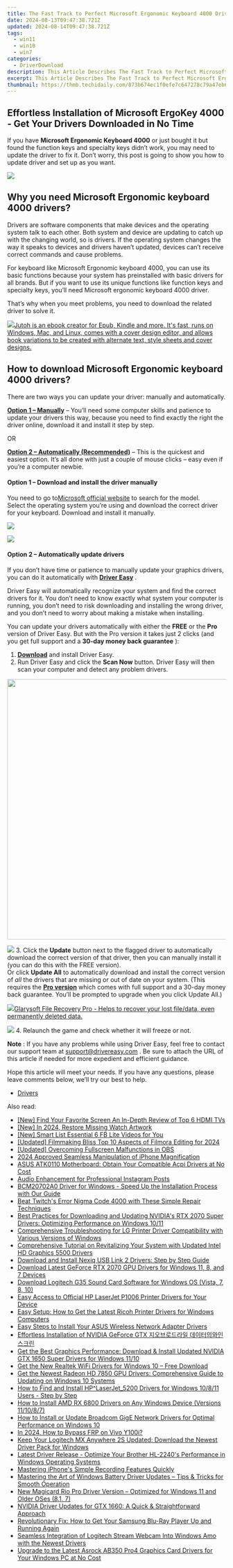 ```yaml
---
title: The Fast Track to Perfect Microsoft Ergonomic Keyboard 4000 Driver Installation
date: 2024-08-13T09:47:38.721Z
updated: 2024-08-14T09:47:38.721Z
tags:
  - win11
  - win10
  - win7
categories:
  - DriverDownload
description: This Article Describes The Fast Track to Perfect Microsoft Ergonomic Keyboard 4000 Driver Installation
excerpt: This Article Describes The Fast Track to Perfect Microsoft Ergonomic Keyboard 4000 Driver Installation
thumbnail: https://thmb.techidaily.com/873b674ec1f0efe7c647278c79a47eb6f488c3e5dcbfa65f7cf3800d934e5b09.jpg
---
```


## Effortless Installation of Microsoft ErgoKey 4000 - Get Your Drivers Downloaded in No Time

If you have **Microsoft Ergonomic Keyboard 4000** or just bought it but found the function keys and specialty keys didn’t work, you may need to update the driver to fix it. Don’t worry, this post is going to show you how to update driver and set up as you want.

<!-- affiliate ads begin -->
<a href="https://secure.2checkout.com/order/checkout.php?PRODS=3546200&QTY=1&AFFILIATE=108875&CART=1"><img src="http://www.binteko.com/sites/default/files/banner01_468x60a.gif" border="0"></a>
<!-- affiliate ads end -->
## Why you need Microsoft Ergonomic keyboard 4000 drivers?

 Drivers are software components that make devices and the operating system talk to each other. Both system and device are updating to catch up with the changing world, so is drivers. If the operating system changes the way it speaks to devices and drivers haven’t updated, devices can’t receive correct commands and cause problems.

 For keyboard like Microsoft Ergonomic keyboard 4000, you can use its basic functions because your system has preinstalled with basic drivers for all brands. But if you want to use its unique functions like function keys and specialty keys, you’ll need Microsoft ergonomic keyboard 4000 driver.

 That’s why when you meet problems, you need to download the related driver to solve it.

<!-- affiliate ads begin -->
<a href="https://secure.2checkout.com/order/checkout.php?PRODS=4694919&QTY=1&AFFILIATE=108875&CART=1"><img src="https://secure.avangate.com/images/merchant/bccefcc1b1eee9eca3ae4f5c1a281482/products/jutoh-logo-1200x1600.jpg" border="0">Jutoh is an ebook creator for Epub, Kindle and more. It's fast, runs on Windows, Mac, and Linux, comes with a cover design editor, and allows book variations to be created with alternate text, style sheets and cover designs. </a>
<!-- affiliate ads end -->
## How to download Microsoft Ergonomic keyboard 4000 drivers?

 There are two ways you can update your driver: manually and automatically.

**[Option 1 – Manually](https://tools.techidaily.com/drivereasy/download/)**  – You’ll need some computer skills and patience to update your drivers this way, because you need to find exactly the right the driver online, download it and install it step by step.

OR

**[Option 2 – Automatically (Recommended)](https://www.drivereasy.com/knowledge/download-microsoft-ergonomic-keyboard-4000-drivers-easily-and-quickly/#op2)**  – This is the quickest and easiest option. It’s all done with just a couple of mouse clicks – easy even if you’re a computer newbie.

#### **Option 1 –** **Download and install the driver manually**

 You need to go to[Microsoft official website](https://www.microsoft.com/accessories/en-ca/d/natural-ergonomic-keyboard-4000) to search for the model.  
 Select the operating system you’re using and download the correct driver for your keyboard. Download and install it manually.

<!-- affiliate ads begin -->
<a href="https://store.iobit.com/order/checkout.php?PRODS=4596923&QTY=1&AFFILIATE=108875&CART=1"><img src="https://secure.avangate.com/images/merchant/184260348236f9554fe9375772ff966e/ascscan_468X60.png" border="0"></a>
<!-- affiliate ads end -->
![](https://images.drivereasy.com/wp-content/uploads/2019/09/4000.jpg)

#### **Option 2 – Automatically update drivers**

 If you don’t have time or patience to manually update your graphics drivers, you can do it automatically with **[Driver Easy](https://tools.techidaily.com/drivereasy/download/)**  .

 Driver Easy will automatically recognize your system and find the correct drivers for it. You don’t need to know exactly what system your computer is running, you don’t need to risk downloading and installing the wrong driver, and you don’t need to worry about making a mistake when installing.

 You can update your drivers automatically with either the **FREE** or the **Pro** version of Driver Easy. But with the Pro version it takes just 2 clicks (and you get full support and a **30-day money back guarantee** ):

1. **[Download](https://tools.techidaily.com/drivereasy/download/)**  and install Driver Easy.
2. Run Driver Easy and click the **Scan Now** button. Driver Easy will then scan your computer and detect any problem drivers.  
<!-- affiliate ads begin -->
<a href="https://appsumo.8odi.net/c/5597632/2068416/7443" target="_top" id="2068416"><img src="//a.impactradius-go.com/display-ad/7443-2068416" border="0" alt="" width="1200" height="600"/></a><img height="0" width="0" src="https://appsumo.8odi.net/i/5597632/2068416/7443" style="position:absolute;visibility:hidden;" border="0" />
<!-- affiliate ads end -->
![](https://images.drivereasy.com/wp-content/uploads/2019/09/amd1-1.jpg)
3. Click the **Update**  button next to the flagged driver to automatically download the correct version of that driver, then you can manually install it (you can do this with the FREE version).  
 Or click **Update All** to automatically download and install the correct version of _all_ the drivers that are missing or out of date on your system. (This requires the **[Pro version](https://tools.techidaily.com/drivereasy/download/)**  which comes with full support and a 30-day money back guarantee. You’ll be prompted to upgrade when you click Update All.)  
<!-- affiliate ads begin -->
<a href="https://order.glarysoft.com/order/checkout.php?PRODS=35408920&QTY=1&AFFILIATE=108875&CART=1"><img src="https://secure.avangate.com/images/merchant/6734fa703f6633ab896eecbdfad8953a/products/FR-200-1.png" border="0">Glarysoft File Recovery Pro - Helps to recover your lost file/data, even permanently deleted data. </a>
<!-- affiliate ads end -->
![](https://images.drivereasy.com/wp-content/uploads/2019/09/400.jpg)
4. Relaunch the game and check whether it will freeze or not.

**Note** : If you have any problems while using Driver Easy, feel free to contact our support team at [support@drivereasy.com](https://tools.techidaily.com/drivereasy/download/) .
 Be sure to attach the URL of this article if needed for more expedient and efficient guidance.

 Hope this article will meet your needs. If you have any questions, please leave comments below, we’ll try our best to help.

* [Drivers](https://tools.techidaily.com/drivereasy/download/)

<ins class="adsbygoogle"
     style="display:block"
     data-ad-format="autorelaxed"
     data-ad-client="ca-pub-7571918770474297"
     data-ad-slot="1223367746"></ins>



<ins class="adsbygoogle"
     style="display:block"
     data-ad-client="ca-pub-7571918770474297"
     data-ad-slot="8358498916"
     data-ad-format="auto"
     data-full-width-responsive="true"></ins>

<span class="atpl-alsoreadstyle">Also read:</span>
<div><ul>
<li><a href="https://some-knowledge.techidaily.com/new-find-your-favorite-screen-an-in-depth-review-of-top-6-hdmi-tvs/"><u>[New] Find Your Favorite Screen  An In-Depth Review of Top 6 HDMI TVs</u></a></li>
<li><a href="https://facebook-video-content.techidaily.com/new-in-2024-restore-missing-watch-artwork/"><u>[New] In 2024, Restore Missing Watch Artwork</u></a></li>
<li><a href="https://facebook-videos.techidaily.com/new-smart-list-essential-6-fb-lite-videos-for-you/"><u>[New] Smart List  Essential 6 FB Lite Videos for You</u></a></li>
<li><a href="https://fox-links.techidaily.com/updated-filmmaking-bliss-top-10-aspects-of-filmora-editing-for-2024/"><u>[Updated] Filmmaking Bliss  Top 10 Aspects of Filmora Editing for 2024</u></a></li>
<li><a href="https://video-screen-grab.techidaily.com/updated-overcoming-fullscreen-malfunctions-in-obs/"><u>[Updated] Overcoming Fullscreen Malfunctions in OBS</u></a></li>
<li><a href="https://fox-links.techidaily.com/2024-approved-seamless-manipulation-of-iphone-magnification/"><u>2024 Approved  Seamless Manipulation of iPhone Magnification</u></a></li>
<li><a href="https://win-amazing.techidaily.com/asus-atk0110-motherboard-obtain-your-compatible-acpi-drivers-at-no-cost/"><u>ASUS ATK0110 Motherboard: Obtain Your Compatible Acpi Drivers at No Cost</u></a></li>
<li><a href="https://instagram-video-files.techidaily.com/audio-enhancement-for-professional-instagram-posts/"><u>Audio Enhancement for Professional Instagram Posts</u></a></li>
<li><a href="https://win-amazing.techidaily.com/bcm20702a0-driver-for-windows-speed-up-the-installation-process-with-our-guide/"><u>BCM20702A0 Driver for Windows - Speed Up the Installation Process with Our Guide</u></a></li>
<li><a href="https://common-error.techidaily.com/beat-twitchs-error-nigma-code-4000-with-these-simple-repair-techniques/"><u>Beat Twitch's Error Nigma Code 4000 with These Simple Repair Techniques</u></a></li>
<li><a href="https://win-amazing.techidaily.com/best-practices-for-downloading-and-updating-nvidias-rtx-2070-super-drivers-optimizing-performance-on-windows-1011/"><u>Best Practices for Downloading and Updating NVIDIA's RTX 2070 Super Drivers: Optimizing Performance on Windows 10/11</u></a></li>
<li><a href="https://win-amazing.techidaily.com/comprehensive-troubleshooting-for-lg-printer-driver-compatibility-with-various-versions-of-windows/"><u>Comprehensive Troubleshooting for LG Printer Driver Compatibility with Various Versions of Windows</u></a></li>
<li><a href="https://win-amazing.techidaily.com/comprehensive-tutorial-on-revitalizing-your-system-with-updated-intel-hd-graphics-5500-drivers/"><u>Comprehensive Tutorial on Revitalizing Your System with Updated Intel HD Graphics 5500 Drivers</u></a></li>
<li><a href="https://win-amazing.techidaily.com/1722972958127-download-and-install-nexiq-usb-link-2-drivers-step-by-step-guide/"><u>Download and Install Nexiq USB Link 2 Drivers: Step by Step Guide</u></a></li>
<li><a href="https://win-amazing.techidaily.com/download-latest-geforce-rtx-2070-gpu-drivers-for-windows-11-8-and-7-devices/"><u>Download Latest GeForce RTX 2070 GPU Drivers for Windows 11, 8, and 7 Devices</u></a></li>
<li><a href="https://win-amazing.techidaily.com/download-logitech-g35-sound-card-software-for-windows-os-vista-7-8-10/"><u>Download Logitech G35 Sound Card Software for Windows OS (Vista, 7, 8, 10)</u></a></li>
<li><a href="https://win-amazing.techidaily.com/easy-access-to-official-hp-laserjet-p1006-printer-drivers-for-your-device/"><u>Easy Access to Official HP LaserJet P1006 Printer Drivers for Your Device</u></a></li>
<li><a href="https://win-amazing.techidaily.com/easy-setup-how-to-get-the-latest-ricoh-printer-drivers-for-windows-computers/"><u>Easy Setup: How to Get the Latest Ricoh Printer Drivers for Windows Computers</u></a></li>
<li><a href="https://win-amazing.techidaily.com/easy-steps-to-install-your-asus-wireless-network-adapter-drivers/"><u>Easy Steps to Install Your ASUS Wireless Network Adapter Drivers</u></a></li>
<li><a href="https://win-amazing.techidaily.com/effortless-installation-of-nvidia-geforce-gtx/"><u>Effortless Installation of NVIDIA GeForce GTX 지오브로드라일 데이터의와인스크린</u></a></li>
<li><a href="https://win-amazing.techidaily.com/get-the-best-graphics-performance-download-and-install-updated-nvidia-gtx-1650-super-drivers-for-windows-1110/"><u>Get the Best Graphics Performance: Download & Install Updated NVIDIA GTX 1650 Super Drivers for Windows 11/10</u></a></li>
<li><a href="https://win-amazing.techidaily.com/get-the-new-realtek-wifi-drivers-for-windows-10-free-download/"><u>Get the New Realtek WiFi Drivers for Windows 10 – Free Download</u></a></li>
<li><a href="https://win-amazing.techidaily.com/get-the-newest-radeon-hd-7850-gpu-drivers-comprehensive-guide-to-updating-on-windows-10-systems/"><u>Get the Newest Radeon HD 7850 GPU Drivers: Comprehensive Guide to Updating on Windows 10 Systems</u></a></li>
<li><a href="https://win-amazing.techidaily.com/how-to-find-and-install-hplaserjet5200-drivers-for-windows-10811-users-step-by-step/"><u>How to Find and Install HP^LaserJet_5200 Drivers for Windows 10/8/11 Users - Step by Step</u></a></li>
<li><a href="https://win-amazing.techidaily.com/how-to-install-amd-rx-6800-drivers-on-any-windows-device-versions-111087/"><u>How to Install AMD RX 6800 Drivers on Any Windows Device (Versions 11/10/8/7)</u></a></li>
<li><a href="https://win-amazing.techidaily.com/how-to-install-or-update-broadcom-gige-network-drivers-for-optimal-performance-on-windows-10/"><u>How to Install or Update Broadcom GigE Network Drivers for Optimal Performance on Windows 10</u></a></li>
<li><a href="https://bypass-frp.techidaily.com/in-2024-how-to-bypass-frp-on-vivo-y100i-by-drfone-android/"><u>In 2024, How to Bypass FRP on Vivo Y100i?</u></a></li>
<li><a href="https://win-amazing.techidaily.com/keep-your-logitech-mx-anywhere-2s-updated-download-the-newest-driver-pack-for-windows/"><u>Keep Your Logitech MX Anywhere 2S Updated: Download the Newest Driver Pack for Windows</u></a></li>
<li><a href="https://win-amazing.techidaily.com/latest-driver-release-optimize-your-brother-hl-2240s-performance-in-windows-operating-systems/"><u>Latest Driver Release - Optimize Your Brother HL-2240's Performance in Windows Operating Systems</u></a></li>
<li><a href="https://remote-screen-capture.techidaily.com/mastering-iphones-simple-recording-features-quickly/"><u>Mastering iPhone's Simple Recording Features Quickly</u></a></li>
<li><a href="https://win-amazing.techidaily.com/mastering-the-art-of-windows-battery-driver-updates-tips-and-tricks-for-smooth-operation/"><u>Mastering the Art of Windows Battery Driver Updates – Tips & Tricks for Smooth Operation</u></a></li>
<li><a href="https://win-amazing.techidaily.com/new-magicard-rio-pro-driver-version-optimized-for-windows-11-and-older-oses-81-7/"><u>New Magicard Rio Pro Driver Version – Optimized for Windows 11 and Older OSes (8.1, 7)</u></a></li>
<li><a href="https://win-amazing.techidaily.com/nvidia-driver-updates-for-gtx-1660-a-quick-and-straightforward-approach/"><u>NVIDIA Driver Updates for GTX 1660: A Quick & Straightforward Approach</u></a></li>
<li><a href="https://win-amazing.techidaily.com/revolutionary-fix-how-to-get-your-samsung-blu-ray-player-up-and-running-again/"><u>Revolutionary Fix: How to Get Your Samsung Blu-Ray Player Up and Running Again</u></a></li>
<li><a href="https://win-amazing.techidaily.com/seamless-integration-of-logitech-stream-webcam-into-windows-amo-with-the-newest-drivers/"><u>Seamless Integration of Logitech Stream Webcam Into Windows Amo with the Newest Drivers</u></a></li>
<li><a href="https://win-amazing.techidaily.com/upgrade-to-the-latest-asrock-ab350-pro4-graphics-card-drivers-for-your-windows-pc-at-no-cost/"><u>Upgrade to the Latest Asrock AB350 Pro4 Graphics Card Drivers for Your Windows PC at No Cost</u></a></li>
</ul></div>
